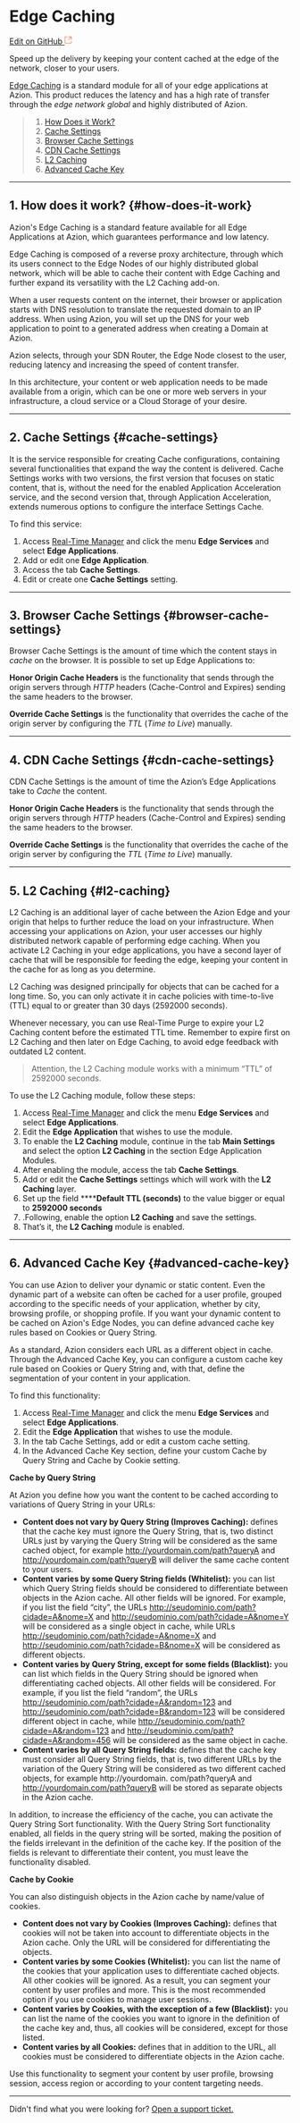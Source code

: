 # Edge **Caching**

[Edit on GitHub <svg width="14" height="14" xmlns="http://www.w3.org/2000/svg"><g fill="none" stroke="#F3652B"><path d="M4.81.71H.672v11.43H12.1V8.001" stroke-width=".8"/><path d="M6.87.786h5.155V5.94M6.31 6.5L12.026.786"/></g></svg>](https://github.com/aziontech/docs_en/edit/master/edge-caching/index.md)

Speed up the delivery by keeping your content cached at the edge of the network, closer to your users.

[Edge Caching](https://www.azion.com/pt-br/produtos/edge-caching/) is a standard module for all of your edge applications at Azion. This product reduces the latency and has a high rate of transfer through the *edge network global* and highly distributed of Azion.

> 1. [How Does it Work?](#how-does-it-work)
> 2. [Cache Settings](#cache-settings)
> 3. [Browser Cache Settings](#browser-cache-settings)
> 4. [CDN Cache Settings](#cdn-cache-settings)
> 5. [L2 Caching](#l2-caching)
> 6. [Advanced Cache Key](#advanced-cache-key)

---

## 1. How does it work?  {#how-does-it-work}

Azion's Edge Caching is a standard feature available for all Edge Applications at Azion, which guarantees performance and low latency.

Edge Caching is composed of a reverse proxy architecture, through which its users connect to the Edge Nodes of our highly distributed global network, which will be able to cache their content with Edge Caching and further expand its versatility with the L2 Caching add-on.

When a user requests content on the internet, their browser or application starts with DNS resolution to translate the requested domain to an IP address. When using Azion, you will set up the DNS for your web application to point to a generated address when creating a Domain at Azion.

Azion selects, through your SDN Router, the Edge Node closest to the user, reducing latency and increasing the speed of content transfer.

In this architecture, your content or web application needs to be made available from a origin, which can be one or more web servers in your infrastructure, a cloud service or a Cloud Storage of your desire.

---

## 2. Cache Settings {#cache-settings}

It is the service responsible for creating Cache configurations, containing several functionalities that expand the way the content is delivered. Cache Settings works with two versions, the first version that focuses on static content, that is, without the need for the enabled Application Acceleration service, and the second version that, through Application Acceleration, extends numerous options to configure the interface Settings Cache.

To find this service:

1. Access [Real-Time Manager](https://manager.azion.com/) and click the menu **Edge Services** and select **Edge Applications**.
2. Add or edit one **Edge Application**.
3. Access the tab **Cache Settings**.
4. Edit or create one **Cache Settings** setting.

---

## 3. Browser Cache Settings {#browser-cache-settings}

Browser Cache Settings is the amount of time which the content stays in *cache* on the browser. It is possible to set up Edge Applications to:

**Honor Origin Cache Headers** is the functionality that sends through the origin servers through *HTTP* headers (Cache-Control and Expires) sending the same headers to the browser.

**Override Cache Settings** is the functionality that overrides the cache of the origin server by configuring the *TTL* (*Time to Live*) manually.

---

## 4. CDN Cache Settings {#cdn-cache-settings}

CDN Cache Settings is the amount of time the Azion’s Edge Applications take to *Cache* the content. 

**Honor Origin Cache Headers** is the functionality that sends through the origin servers through *HTTP* headers (Cache-Control and Expires) sending the same headers to the browser.

**Override Cache Settings** is the functionality that overrides the cache of the origin server by configuring the *TTL* (*Time to Live*) manually.

---

## 5. L2 Caching {#l2-caching}

L2 Caching is an additional layer of cache between the Azion Edge and your origin that helps to further reduce the load on your infrastructure. When accessing your applications on Azion, your user accesses our highly distributed network capable of performing edge caching. When you activate L2 Caching in your edge applications, you have a second layer of cache that will be responsible for feeding the edge, keeping your content in the cache for as long as you determine.

L2 Caching was designed principally for objects that can be cached for a long time. So, you can only activate it in cache policies with time-to-live (TTL) equal to or greater than 30 days (2592000 seconds).

Whenever necessary, you can use Real-Time Purge to expire your L2 Caching content before the estimated TTL time. Remember to expire first on L2 Caching and then later on Edge Caching, to avoid edge feedback with outdated L2 content.

> Attention, the L2 Caching module works with a minimum “TTL” of 2592000 seconds.

To use the L2 Caching module, follow these steps:

1. Access [Real-Time Manager](https://manager.azion.com/) and click the menu **Edge Services** and select **Edge Applications**.
2. Edit the **Edge Application** that wishes to use the module.
3. To enable the **L2 Caching** module, continue in the tab **Main Settings** and select the option **L2 Caching** in the section Edge Application Modules.
4. After enabling the module, access the tab **Cache Settings**.
5. Add or edit the **Cache Settings** settings which will work with the **L2 Caching** layer.
6. Set up the field ******Default TTL (seconds)** to the value bigger or equal to **2592000 seconds**
7. .Following, enable the option **L2 Caching** and save the settings.
8. That’s it, the **L2 Caching** module is enabled.

---

## 6. Advanced Cache Key {#advanced-cache-key}

You can use Azion to deliver your dynamic or static content. Even the dynamic part of a website can often be cached for a user profile, grouped according to the specific needs of your application, whether by city, browsing profile, or shopping profile. If you want your dynamic content to be cached on Azion's Edge Nodes, you can define advanced cache key rules based on Cookies or Query String.

As a standard, Azion considers each URL as a different object in cache. Through the Advanced Cache Key, you can configure a custom cache key rule based on Cookies or Query String and, with that, define the segmentation of your content in your application.

To find this functionality:

1. Access [Real-Time Manager](https://manager.azion.com/) and click the menu **Edge Services** and select **Edge Applications**.
2. Edit the **Edge Application** that wishes to use the module.
3. In the tab Cache Settings, add or edit a custom cache setting.
4. In the Advanced Cache Key section, define your custom Cache by Query String and Cache by Cookie setting.


**Cache by Query String**

At Azion you define how you want the content to be cached according to variations of Query String in your URLs:

* **Content does not vary by Query String (Improves Caching):** defines that the cache key must ignore the Query String, that is, two distinct URLs just by varying the Query String will be considered as the same cached object, for example http://yourdomain.com/path?queryA and http://yourdomain.com/path?queryB will deliver the same cache content to your users.
* **Content varies by some Query String fields (Whitelist):** you can list which Query String fields should be considered to differentiate between objects in the Azion cache. All other fields will be ignored. For example, if you list the field “city”, the URLs http://seudominio.com/path?cidade=A&nome=X and http://seudominio.com/path?cidade=A&nome=Y will be considered as a single object in cache, while URLs http://seudominio.com/path?cidade=A&nome=X and http://seudominio.com/path?cidade=B&nome=X will be considered as different objects.
* **Content varies by Query String, except for some fields (Blacklist):** you can list which fields in the Query String should be ignored when differentiating cached objects. All other fields will be considered. For example, if you list the field “random”, the URLs http://seudominio.com/path?cidade=A&random=123 and http://seudominio.com/path?cidade=B&random=123 will be considered different object in cache, while http://seudominio.com/path?cidade=A&random=123 and http://seudominio.com/path?cidade=A&random=456 will be considered as the same object in cache.
* **Content varies by all Query String fields:** defines that the cache key must consider all Query String fields, that is, two different URLs by the variation of the Query String will be considered as two different cached objects, for example http://yourdomain. com/path?queryA and http://yourdomain.com/path?queryB will be stored as separate objects in the Azion cache.

In addition, to increase the efficiency of the cache, you can activate the Query String Sort functionality. With the Query String Sort functionality enabled, all fields in the query string will be sorted, making the position of the fields irrelevant in the definition of the cache key. If the position of the fields is relevant to differentiate their content, you must leave the functionality disabled.

**Cache by Cookie**

You can also distinguish objects in the Azion cache by name/value of cookies.

* **Content does not vary by Cookies (Improves Caching):** defines that cookies will not be taken into account to differentiate objects in the Azion cache. Only the URL will be considered for differentiating the objects.
* **Content varies by some Cookies (Whitelist):** you can list the name of the cookies that your application uses to differentiate cached objects. All other cookies will be ignored. As a result, you can segment your content by user profiles and more. This is the most recommended option if you use cookies to manage user sessions.
* **Content varies by Cookies, with the exception of a few (Blacklist):** you can list the name of the cookies you want to ignore in the definition of the cache key and, thus, all cookies will be considered, except for those listed.
* **Content varies by all Cookies:** defines that in addition to the URL, all cookies must be considered to differentiate objects in the Azion cache.

Use this functionality to segment your content by user profile, browsing session, access region or according to your content targeting needs.

---

Didn't find what you were looking for? [Open a support ticket.](https://tickets.azion.com/)
